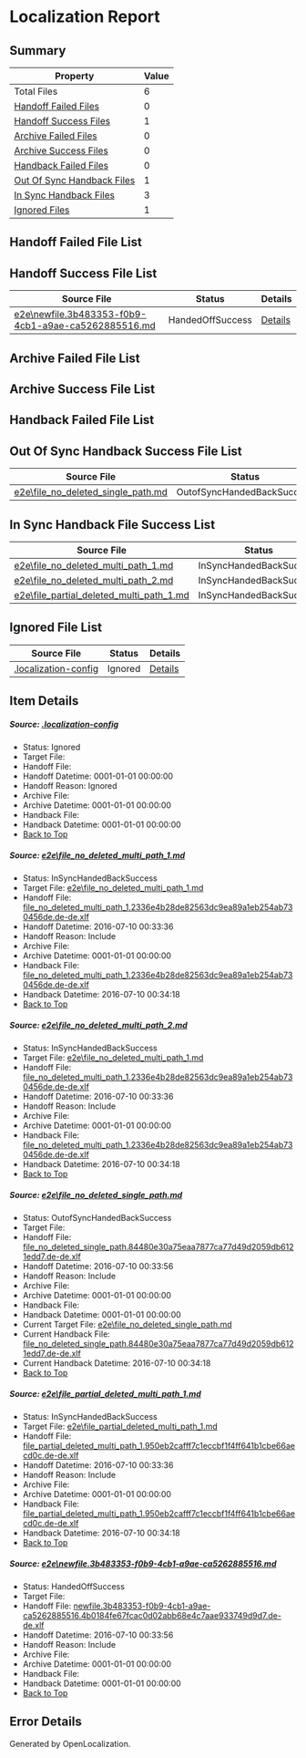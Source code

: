 # <a name='report-top'></a> Localization Report

## Summary
 Property | Value 
 -------- | ----- 
 Total Files | 6
[ Handoff Failed Files ](#handoff-failed-list)| 0
[ Handoff Success Files ](#handoff-success-list)| 1
[ Archive Failed Files ](#archive-failed-list)| 0
[ Archive Success Files ](#archive-success-list)| 0
[ Handback Failed Files ](#handback-failed-list)| 0
[ Out Of Sync Handback Files ](#outofsync-handback-success-list)| 1
[ In Sync Handback Files ](#insync-handback-success-list)| 3
[ Ignored Files ](#ignored-list)| 1

## <a name='handoff-failed-list'></a> Handoff Failed File List

## <a name='handoff-success-list'></a> Handoff Success File List
 Source File | Status | Details 
 ----------- | ------ | ------- 
 [e2e\newfile.3b483353-f0b9-4cb1-a9ae-ca5262885516.md](https://github.com/OpenLocalizationTestOrg/oltest/blob/b28d792ae3464bf19e73456a1cf2a52b32ad5c8c/e2e/newfile.3b483353-f0b9-4cb1-a9ae-ca5262885516.md) | HandedOffSuccess | [Details](#a24b13ae751ecf13f0328e28b068119fa8bd458a5)

## <a name='archive-failed-list'></a> Archive Failed File List

## <a name='archive-success-list'></a> Archive Success File List

## <a name='handback-failed-list'></a> Handback Failed File List

## <a name='outofsync-handback-success-list'></a> Out Of Sync Handback Success File List
 Source File | Status | Details 
 ----------- | ------ | ------- 
 [e2e\file_no_deleted_single_path.md](https://github.com/OpenLocalizationTestOrg/oltest/blob/b28d792ae3464bf19e73456a1cf2a52b32ad5c8c/e2e/file_no_deleted_single_path.md) | OutofSyncHandedBackSuccess | [Details](#65cf63ecbc9680e2dcc523f70f0b69e2d68210193)

## <a name='insync-handback-success-list'></a> In Sync Handback File Success List
 Source File | Status | Details 
 ----------- | ------ | ------- 
 [e2e\file_no_deleted_multi_path_1.md](https://github.com/OpenLocalizationTestOrg/oltest/blob/52c501af5017b87f94e54b72a2ff5f0ea334500b/e2e/file_no_deleted_multi_path_1.md) | InSyncHandedBackSuccess | [Details](#74aff90afef8d57b583a22ada6c836e4c60feb7a1)
 [e2e\file_no_deleted_multi_path_2.md](https://github.com/OpenLocalizationTestOrg/oltest/blob/b28d792ae3464bf19e73456a1cf2a52b32ad5c8c/e2e/file_no_deleted_multi_path_2.md) | InSyncHandedBackSuccess | [Details](#74aff90afef8d57b583a22ada6c836e4c60feb7a2)
 [e2e\file_partial_deleted_multi_path_1.md](https://github.com/OpenLocalizationTestOrg/oltest/blob/52c501af5017b87f94e54b72a2ff5f0ea334500b/e2e/file_partial_deleted_multi_path_1.md) | InSyncHandedBackSuccess | [Details](#cb4b61ce3c1f1b3115555b298297d748d5576ec94)

## <a name='ignored-list'></a> Ignored File List
 Source File | Status | Details 
 ----------- | ------ | ------- 
 [.localization-config](https://github.com/OpenLocalizationTestOrg/oltest/blob/b28d792ae3464bf19e73456a1cf2a52b32ad5c8c/.localization-config) | Ignored | [Details](#3d4f252ac210baf56311d7e97dcc2db10974dbd20)

## Item Details
##### <a name='3d4f252ac210baf56311d7e97dcc2db10974dbd20'></a> Source: [.localization-config](https://github.com/OpenLocalizationTestOrg/oltest/blob/b28d792ae3464bf19e73456a1cf2a52b32ad5c8c/.localization-config)
* Status: Ignored
* Target File: 
* Handoff File: 
* Handoff Datetime: 0001-01-01 00:00:00
* Handoff Reason: Ignored
* Archive File: 
* Archive Datetime: 0001-01-01 00:00:00
* Handback File: 
* Handback Datetime: 0001-01-01 00:00:00
* [Back to Top](#report-top)

##### <a name='74aff90afef8d57b583a22ada6c836e4c60feb7a1'></a> Source: [e2e\file_no_deleted_multi_path_1.md](https://github.com/OpenLocalizationTestOrg/oltest/blob/52c501af5017b87f94e54b72a2ff5f0ea334500b/e2e/file_no_deleted_multi_path_1.md)
* Status: InSyncHandedBackSuccess
* Target File: [e2e\file_no_deleted_multi_path_1.md](https://github.com/OpenLocalizationTestOrg/oltest-dede-fly/blob/a4817157ffbc8ff8d95908c78b351aa22ed288a7/e2e/file_no_deleted_multi_path_1.md)
* Handoff File: [file_no_deleted_multi_path_1.2336e4b28de82563dc9ea89a1eb254ab730456de.de-de.xlf](https://github.com/OpenLocalizationTestOrg/olhandoff-e2e/blob/1835df6212203a6ddbe52276da1f82fa64553455/ol-handoff/OpenLocalizationTestOrg/oltest-dede-fly/ci/mt/file_no_deleted_multi_path_1.2336e4b28de82563dc9ea89a1eb254ab730456de.de-de.xlf)
* Handoff Datetime: 2016-07-10 00:33:36
* Handoff Reason: Include
* Archive File: 
* Archive Datetime: 0001-01-01 00:00:00
* Handback File: [file_no_deleted_multi_path_1.2336e4b28de82563dc9ea89a1eb254ab730456de.de-de.xlf](https://github.com/OpenLocalizationTestOrg/olhandback-e2e/blob/2465bd98e26ec05ca1bb5b17e72984faba5c7966/ol-handback/OpenLocalizationTestOrg/oltest-dede-fly/ci/mt/file_no_deleted_multi_path_1.2336e4b28de82563dc9ea89a1eb254ab730456de.de-de.xlf)
* Handback Datetime: 2016-07-10 00:34:18
* [Back to Top](#report-top)

##### <a name='74aff90afef8d57b583a22ada6c836e4c60feb7a2'></a> Source: [e2e\file_no_deleted_multi_path_2.md](https://github.com/OpenLocalizationTestOrg/oltest/blob/b28d792ae3464bf19e73456a1cf2a52b32ad5c8c/e2e/file_no_deleted_multi_path_2.md)
* Status: InSyncHandedBackSuccess
* Target File: [e2e\file_no_deleted_multi_path_1.md](https://github.com/OpenLocalizationTestOrg/oltest-dede-fly/blob/a4817157ffbc8ff8d95908c78b351aa22ed288a7/e2e/file_no_deleted_multi_path_1.md)
* Handoff File: [file_no_deleted_multi_path_1.2336e4b28de82563dc9ea89a1eb254ab730456de.de-de.xlf](https://github.com/OpenLocalizationTestOrg/olhandoff-e2e/blob/1835df6212203a6ddbe52276da1f82fa64553455/ol-handoff/OpenLocalizationTestOrg/oltest-dede-fly/ci/mt/file_no_deleted_multi_path_1.2336e4b28de82563dc9ea89a1eb254ab730456de.de-de.xlf)
* Handoff Datetime: 2016-07-10 00:33:36
* Handoff Reason: Include
* Archive File: 
* Archive Datetime: 0001-01-01 00:00:00
* Handback File: [file_no_deleted_multi_path_1.2336e4b28de82563dc9ea89a1eb254ab730456de.de-de.xlf](https://github.com/OpenLocalizationTestOrg/olhandback-e2e/blob/2465bd98e26ec05ca1bb5b17e72984faba5c7966/ol-handback/OpenLocalizationTestOrg/oltest-dede-fly/ci/mt/file_no_deleted_multi_path_1.2336e4b28de82563dc9ea89a1eb254ab730456de.de-de.xlf)
* Handback Datetime: 2016-07-10 00:34:18
* [Back to Top](#report-top)

##### <a name='65cf63ecbc9680e2dcc523f70f0b69e2d68210193'></a> Source: [e2e\file_no_deleted_single_path.md](https://github.com/OpenLocalizationTestOrg/oltest/blob/b28d792ae3464bf19e73456a1cf2a52b32ad5c8c/e2e/file_no_deleted_single_path.md)
* Status: OutofSyncHandedBackSuccess
* Target File: 
* Handoff File: [file_no_deleted_single_path.84480e30a75eaa7877ca77d49d2059db6121edd7.de-de.xlf](https://github.com/OpenLocalizationTestOrg/olhandoff-e2e/blob/7df1e3bf5edd4235d44a604a523860f9a12b4deb/ol-handoff/OpenLocalizationTestOrg/oltest-dede-fly/ci/mt/file_no_deleted_single_path.84480e30a75eaa7877ca77d49d2059db6121edd7.de-de.xlf)
* Handoff Datetime: 2016-07-10 00:33:56
* Handoff Reason: Include
* Archive File: 
* Archive Datetime: 0001-01-01 00:00:00
* Handback File: 
* Handback Datetime: 0001-01-01 00:00:00
* Current Target File: [e2e\file_no_deleted_single_path.md](https://github.com/OpenLocalizationTestOrg/oltest-dede-fly/blob/a4817157ffbc8ff8d95908c78b351aa22ed288a7/e2e/file_no_deleted_single_path.md)
* Current Handback File: [file_no_deleted_single_path.84480e30a75eaa7877ca77d49d2059db6121edd7.de-de.xlf](https://github.com/OpenLocalizationTestOrg/olhandback-e2e/blob/2465bd98e26ec05ca1bb5b17e72984faba5c7966/ol-handback/OpenLocalizationTestOrg/oltest-dede-fly/ci/mt/file_no_deleted_single_path.84480e30a75eaa7877ca77d49d2059db6121edd7.de-de.xlf)
* Current Handback Datetime: 2016-07-10 00:34:18
* [Back to Top](#report-top)

##### <a name='cb4b61ce3c1f1b3115555b298297d748d5576ec94'></a> Source: [e2e\file_partial_deleted_multi_path_1.md](https://github.com/OpenLocalizationTestOrg/oltest/blob/52c501af5017b87f94e54b72a2ff5f0ea334500b/e2e/file_partial_deleted_multi_path_1.md)
* Status: InSyncHandedBackSuccess
* Target File: [e2e\file_partial_deleted_multi_path_1.md](https://github.com/OpenLocalizationTestOrg/oltest-dede-fly/blob/a4817157ffbc8ff8d95908c78b351aa22ed288a7/e2e/file_partial_deleted_multi_path_1.md)
* Handoff File: [file_partial_deleted_multi_path_1.950eb2cafff7c1eccbf1f4ff641b1cbe66aecd0c.de-de.xlf](https://github.com/OpenLocalizationTestOrg/olhandoff-e2e/blob/1835df6212203a6ddbe52276da1f82fa64553455/ol-handoff/OpenLocalizationTestOrg/oltest-dede-fly/ci/mt/file_partial_deleted_multi_path_1.950eb2cafff7c1eccbf1f4ff641b1cbe66aecd0c.de-de.xlf)
* Handoff Datetime: 2016-07-10 00:33:36
* Handoff Reason: Include
* Archive File: 
* Archive Datetime: 0001-01-01 00:00:00
* Handback File: [file_partial_deleted_multi_path_1.950eb2cafff7c1eccbf1f4ff641b1cbe66aecd0c.de-de.xlf](https://github.com/OpenLocalizationTestOrg/olhandback-e2e/blob/2465bd98e26ec05ca1bb5b17e72984faba5c7966/ol-handback/OpenLocalizationTestOrg/oltest-dede-fly/ci/mt/file_partial_deleted_multi_path_1.950eb2cafff7c1eccbf1f4ff641b1cbe66aecd0c.de-de.xlf)
* Handback Datetime: 2016-07-10 00:34:18
* [Back to Top](#report-top)

##### <a name='a24b13ae751ecf13f0328e28b068119fa8bd458a5'></a> Source: [e2e\newfile.3b483353-f0b9-4cb1-a9ae-ca5262885516.md](https://github.com/OpenLocalizationTestOrg/oltest/blob/b28d792ae3464bf19e73456a1cf2a52b32ad5c8c/e2e/newfile.3b483353-f0b9-4cb1-a9ae-ca5262885516.md)
* Status: HandedOffSuccess
* Target File: 
* Handoff File: [newfile.3b483353-f0b9-4cb1-a9ae-ca5262885516.4b0184fe67fcac0d02abb68e4c7aae933749d9d7.de-de.xlf](https://github.com/OpenLocalizationTestOrg/olhandoff-e2e/blob/7df1e3bf5edd4235d44a604a523860f9a12b4deb/ol-handoff/OpenLocalizationTestOrg/oltest-dede-fly/ci/mt/newfile.3b483353-f0b9-4cb1-a9ae-ca5262885516.4b0184fe67fcac0d02abb68e4c7aae933749d9d7.de-de.xlf)
* Handoff Datetime: 2016-07-10 00:33:56
* Handoff Reason: Include
* Archive File: 
* Archive Datetime: 0001-01-01 00:00:00
* Handback File: 
* Handback Datetime: 0001-01-01 00:00:00
* [Back to Top](#report-top)


## Error Details

Generated by OpenLocalization.
